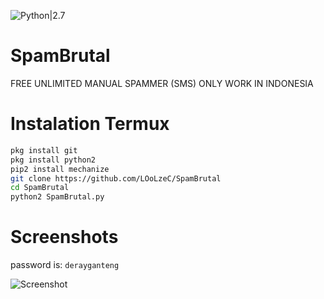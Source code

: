 ![Python|2.7](https://img.shields.io/badge/Python-2.7-brightgreen.svg)

# SpamBrutal

FREE UNLIMITED MANUAL SPAMMER (SMS)
ONLY WORK IN INDONESIA

# Instalation Termux
```bash
pkg install git
pkg install python2
pip2 install mechanize
git clone https://github.com/LOoLzeC/SpamBrutal
cd SpamBrutal
python2 SpamBrutal.py
```

# Screenshots
password is: `derayganteng`

![Screenshot](Screenshot_2019-02-08-08-00-11.png)
